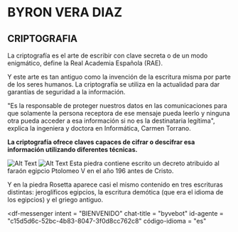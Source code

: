 # BYRON VERA DIAZ
## CRIPTOGRAFIA

La criptografía es el arte de escribir con clave secreta o de un modo enigmático, define la Real Academia Española (RAE).

Y este arte es tan antiguo como la invención de la escritura misma por parte de los seres humanos.
La criptografía se utiliza en la actualidad para dar garantías de seguridad a la información.

"Es la responsable de proteger nuestros datos en las comunicaciones para que solamente la persona receptora de ese mensaje pueda leerlo y ninguna otra pueda acceder a esa información si no es la destinataria legítima", explica la ingeniera y doctora en Informática, Carmen Torrano.

**La criptografía ofrece claves capaces de cifrar o descifrar esa información utilizando diferentes técnicas.**


![Alt Text](https://ichef.bbci.co.uk/news/800/cpsprodpb/F537/production/_110257726_gettyimages-1071175506.jpg)
![Alt Text](https://ichef.bbci.co.uk/news/800/cpsprodpb/14357/production/_110257728_gettyimages-1071176620.jpg)
Esta piedra contiene escrito un decreto atribuido al faraón egipcio Ptolomeo V en el año 196 antes de Cristo.

Y en la piedra Rosetta aparece casi el mismo contenido en tres escrituras distintas: jeroglíficos egipcios, la escritura demótica (que era el idioma de los egipcios) y el griego antiguo.















<script src = "https://www.gstatic.com/dialogflow-console/fast/messenger/bootstrap.js?v=1"> </script>
<df-messenger
  intent = "BIENVENIDO"
  chat-title = "byvebot"
  id-agente = "c15d5d6c-52bc-4b83-8047-3f0d8cc762c8"
  código-idioma = "es"
> </df-messenger>
